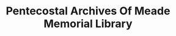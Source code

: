 ---
layout: repo
title: "Pentecostal Archives Of Meade Memorial Library"
id: 15584
permalink: repos/15584/
---